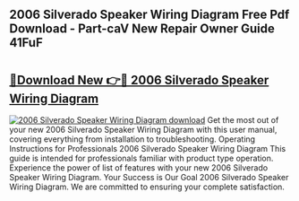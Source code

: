 ## 2006 Silverado Speaker Wiring Diagram Free Pdf Download - Part-caV New Repair Owner Guide 41FuF

# <h2><a href="http://dfsajru.blite.top/?on=2006+Silverado+Speaker+Wiring+Diagram">🔗Download New 👉🔴 2006 Silverado Speaker Wiring Diagram</a></h2>

[![2006 Silverado Speaker Wiring Diagram download](https://i.imgur.com/lujVjoI.png)](http://dfsajru.blite.top/?on=2006+Silverado+Speaker+Wiring+Diagram)
Get the most out of your new 2006 Silverado Speaker Wiring Diagram with this user manual, covering everything from installation to troubleshooting. Operating Instructions for Professionals 2006 Silverado Speaker Wiring Diagram This guide is intended for professionals familiar with product type operation. Experience the power of list of features with your new 2006 Silverado Speaker Wiring Diagram. Your Success is Our Goal 2006 Silverado Speaker Wiring Diagram. We are committed to ensuring your complete satisfaction.
